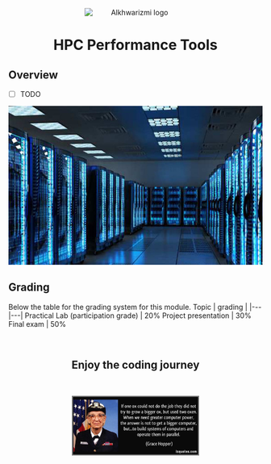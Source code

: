 <p align="center">
<img src="https://avatars.githubusercontent.com/u/72388724?s=280&v=4" width="200" alt="Alkhwarizmi logo" style="display: block;
  margin-left: auto;
  margin-right: auto;
  width: 40%;">
</p>
<h1 align="center"> HPC Performance Tools </h1>

## Overview
- [ ] TODO

<p align="center">
<img src="data/um6p_atlas.jpeg" alt="HPC">
</p>

## Grading
Below the table for the grading system for this module.
Topic | grading |
|---|---|
Practical Lab (participation grade) | 20% 
Project presentation                | 30% 
Final exam                          | 50%

<br>
<h2 align="center">Enjoy the coding journey</h2>
<br>
<p align="center">
<img src="data/parallel.jpg" width="200" alt="Alkhwarizmi logo" style="display: block;
  margin-left: auto;
  margin-right: auto;
  width: 50%;">
</p>
